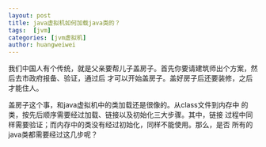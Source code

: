 ```yaml
---
layout: post
title: java虚拟机如何加载java类的？
tags:  [jvm]
categories: [jvm虚拟机]
author: huangweiwei
---
```


我们中国人有个传统，就是父亲要帮儿子盖房子。首先你要请建筑师出个方案，然后去市政府报备、验证，通过后
才可以开始盖房子。盖好房子后还要装修，之后才能住人。  

盖房子这个事，和java虚拟机中的类加载还是很像的。从class文件到内存中
的类，按先后顺序需要经过加载、链接以及初始化三大步骤。其中，链接
过程中同样需要验证；而内存中的类没有经过初始化，同样不能使用。那么，是否
所有的java类都需要经过这几步呢？